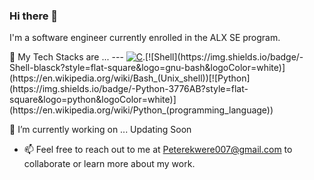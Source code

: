 ### Hi there 👋


I'm a software engineer currently enrolled in the ALX SE program.

🌱 My Tech Stacks are ... --- [![C](https://img.shields.io/badge/-C-00599C?style=flat-square&logo=C&logoColor=white)](https://en.wikipedia.org/wiki/C_(programming_language)).[![Shell](https://img.shields.io/badge/-Shell-blasck?style=flat-square&logo=gnu-bash&logoColor=white)](https://en.wikipedia.org/wiki/Bash_(Unix_shell))[![Python](https://img.shields.io/badge/-Python-3776AB?style=flat-square&logo=python&logoColor=white)](https://en.wikipedia.org/wiki/Python_(programming_language))


🔭 I’m currently working on ...  Updating Soon


- 📫 Feel free to reach out to me at Peterekwere007@gmail.com to collaborate or learn more about my work.

<!--
**casperblvck/casperblvck** is a ✨ _special_ ✨ repository because its `README.md` (this file) appears on your GitHub profile.

Here are some ideas to get you started:

- 🔭 I’m currently working on ...
- 🌱 I’m currently learning ...
- 👯 I’m looking to collaborate on ...
- 🤔 I’m looking for help with ...
- 💬 Ask me about ...
- 📫 How to reach me: ...
- 😄 Pronouns: ...
- ⚡ Fun fact: ...
-->

